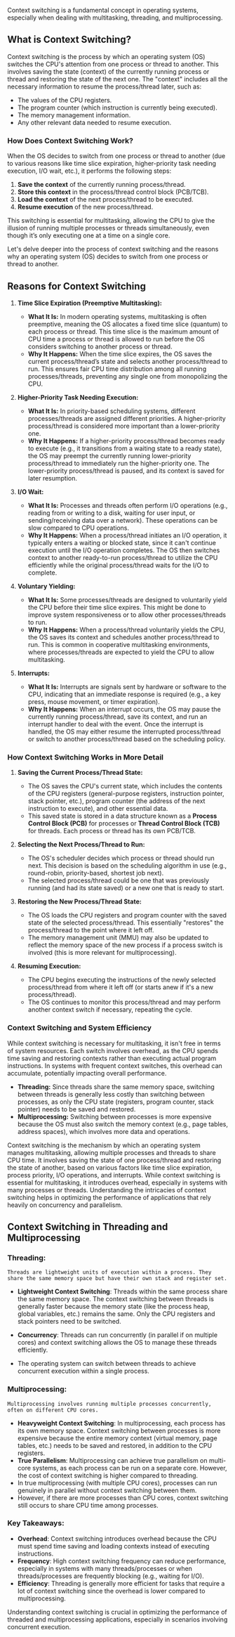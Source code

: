 Context switching is a fundamental concept in operating systems, especially when dealing with multitasking, threading, and multiprocessing.

## What is Context Switching?
Context switching is the process by which an operating system (OS) switches the CPU's attention from one process or thread to another. This involves saving the state (context) of the currently running process or thread and restoring the state of the next one. The "context" includes all the necessary information to resume the process/thread later, such as:
- The values of the CPU registers.
- The program counter (which instruction is currently being executed).
- The memory management information.
- Any other relevant data needed to resume execution.

### How Does Context Switching Work?
When the OS decides to switch from one process or thread to another (due to various reasons like time slice expiration, higher-priority task needing execution, I/O wait, etc.), it performs the following steps:
1. **Save the context** of the currently running process/thread.
2. **Store this context** in the process/thread control block (PCB/TCB).
3. **Load the context** of the next process/thread to be executed.
4. **Resume execution** of the new process/thread.

This switching is essential for multitasking, allowing the CPU to give the illusion of running multiple processes or threads simultaneously, even though it’s only executing one at a time on a single core.

Let's delve deeper into the process of context switching and the reasons why an operating system (OS) decides to switch from one process or thread to another.

## Reasons for Context Switching

1. **Time Slice Expiration (Preemptive Multitasking):**
   - **What It Is:** In modern operating systems, multitasking is often preemptive, meaning the OS allocates a fixed time slice (quantum) to each process or thread. This time slice is the maximum amount of CPU time a process or thread is allowed to run before the OS considers switching to another process or thread.
   - **Why It Happens:** When the time slice expires, the OS saves the current process/thread’s state and selects another process/thread to run. This ensures fair CPU time distribution among all running processes/threads, preventing any single one from monopolizing the CPU.

2. **Higher-Priority Task Needing Execution:**
   - **What It Is:** In priority-based scheduling systems, different processes/threads are assigned different priorities. A higher-priority process/thread is considered more important than a lower-priority one.
   - **Why It Happens:** If a higher-priority process/thread becomes ready to execute (e.g., it transitions from a waiting state to a ready state), the OS may preempt the currently running lower-priority process/thread to immediately run the higher-priority one. The lower-priority process/thread is paused, and its context is saved for later resumption.

3. **I/O Wait:**
   - **What It Is:** Processes and threads often perform I/O operations (e.g., reading from or writing to a disk, waiting for user input, or sending/receiving data over a network). These operations can be slow compared to CPU operations.
   - **Why It Happens:** When a process/thread initiates an I/O operation, it typically enters a waiting or blocked state, since it can't continue execution until the I/O operation completes. The OS then switches context to another ready-to-run process/thread to utilize the CPU efficiently while the original process/thread waits for the I/O to complete.

4. **Voluntary Yielding:**
   - **What It Is:** Some processes/threads are designed to voluntarily yield the CPU before their time slice expires. This might be done to improve system responsiveness or to allow other processes/threads to run.
   - **Why It Happens:** When a process/thread voluntarily yields the CPU, the OS saves its context and schedules another process/thread to run. This is common in cooperative multitasking environments, where processes/threads are expected to yield the CPU to allow multitasking.

5. **Interrupts:**
   - **What It Is:** Interrupts are signals sent by hardware or software to the CPU, indicating that an immediate response is required (e.g., a key press, mouse movement, or timer expiration).
   - **Why It Happens:** When an interrupt occurs, the OS may pause the currently running process/thread, save its context, and run an interrupt handler to deal with the event. Once the interrupt is handled, the OS may either resume the interrupted process/thread or switch to another process/thread based on the scheduling policy.

### How Context Switching Works in More Detail

1. **Saving the Current Process/Thread State:**
   - The OS saves the CPU's current state, which includes the contents of the CPU registers (general-purpose registers, instruction pointer, stack pointer, etc.), program counter (the address of the next instruction to execute), and other essential data.
   - This saved state is stored in a data structure known as a **Process Control Block (PCB)** for processes or **Thread Control Block (TCB)** for threads. Each process or thread has its own PCB/TCB.

2. **Selecting the Next Process/Thread to Run:**
   - The OS's scheduler decides which process or thread should run next. This decision is based on the scheduling algorithm in use (e.g., round-robin, priority-based, shortest job next).
   - The selected process/thread could be one that was previously running (and had its state saved) or a new one that is ready to start.

3. **Restoring the New Process/Thread State:**
   - The OS loads the CPU registers and program counter with the saved state of the selected process/thread. This essentially "restores" the process/thread to the point where it left off.
   - The memory management unit (MMU) may also be updated to reflect the memory space of the new process if a process switch is involved (this is more relevant for multiprocessing).

4. **Resuming Execution:**
   - The CPU begins executing the instructions of the newly selected process/thread from where it left off (or starts anew if it's a new process/thread).
   - The OS continues to monitor this process/thread and may perform another context switch if necessary, repeating the cycle.

### Context Switching and System Efficiency

While context switching is necessary for multitasking, it isn't free in terms of system resources. Each switch involves overhead, as the CPU spends time saving and restoring contexts rather than executing actual program instructions. In systems with frequent context switches, this overhead can accumulate, potentially impacting overall performance.

- **Threading:** Since threads share the same memory space, switching between threads is generally less costly than switching between processes, as only the CPU state (registers, program counter, stack pointer) needs to be saved and restored.
- **Multiprocessing:** Switching between processes is more expensive because the OS must also switch the memory context (e.g., page tables, address spaces), which involves more data and operations.

Context switching is the mechanism by which an operating system manages multitasking, allowing multiple processes and threads to share CPU time. It involves saving the state of one process/thread and restoring the state of another, based on various factors like time slice expiration, process priority, I/O operations, and interrupts. While context switching is essential for multitasking, it introduces overhead, especially in systems with many processes or threads. Understanding the intricacies of context switching helps in optimizing the performance of applications that rely heavily on concurrency and parallelism.

## Context Switching in Threading and Multiprocessing

### **Threading:**
    Threads are lightweight units of execution within a process. They share the same memory space but have their own stack and register set.
- **Lightweight Context Switching**: Threads within the same process share the same memory space. The context switching between threads is generally faster because the memory state (like the process heap, global variables, etc.) remains the same. Only the CPU registers and stack pointers need to be switched.
- **Concurrency**: Threads can run concurrently (in parallel if on multiple cores) and context switching allows the OS to manage these threads efficiently.

- The operating system can switch between threads to achieve concurrent execution within a single process.

### **Multiprocessing:**
    Multiprocessing involves running multiple processes concurrently, often on different CPU cores.
- **Heavyweight Context Switching**: In multiprocessing, each process has its own memory space. Context switching between processes is more expensive because the entire memory context (virtual memory, page tables, etc.) needs to be saved and restored, in addition to the CPU registers.
- **True Parallelism**: Multiprocessing can achieve true parallelism on multi-core systems, as each process can be run on a separate core. However, the cost of context switching is higher compared to threading.
- In true multiprocessing (with multiple CPU cores), processes can run genuinely in parallel without context switching between them.
- However, if there are more processes than CPU cores, context switching still occurs to share CPU time among processes.

### Key Takeaways:
- **Overhead**: Context switching introduces overhead because the CPU must spend time saving and loading contexts instead of executing instructions.
- **Frequency**: High context switching frequency can reduce performance, especially in systems with many threads/processes or when threads/processes are frequently blocking (e.g., waiting for I/O).
- **Efficiency**: Threading is generally more efficient for tasks that require a lot of context switching since the overhead is lower compared to multiprocessing.

Understanding context switching is crucial in optimizing the performance of threaded and multiprocessing applications, especially in scenarios involving concurrent execution.